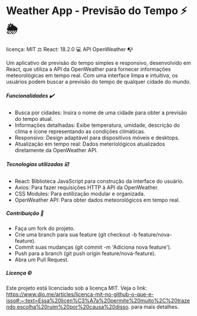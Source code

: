 # Weather App - Previsão do Tempo ⚡🌦️

licença: MIT ⚖️
React: 18.2.0 💻
API OpenWeather 📭

Um aplicativo de previsão do tempo simples e responsivo, desenvolvido em React, que utiliza a API da OpenWeather para fornecer informações meteorológicas em tempo real. Com uma interface limpa e intuitiva, os usuários podem buscar a previsão do tempo de qualquer cidade do mundo.

##### Funcionalidades ✔️
* Busca por cidades: Insira o nome de uma cidade para obter a previsão do tempo atual. 
* Informações detalhadas: Exibe temperatura, umidade, descrição do clima e ícone representando as condições climáticas.
* Responsivo: Design adaptável para dispositivos móveis e desktops.
* Atualização em tempo real: Dados meteriológicos atualizados diretamente da OpenWeather API.

##### Tecnologias utilizadas ☑️
* React: Biblioteca JavaScript para construção da interface do usuário.
* Axios: Para fazer requisições HTTP à API da OpenWeather.
* CSS Modules: Para estilização modular e organizada.
* OpenWeather API: Para obter dados meteorológicos em tempo real.

##### Contribuição 📩
* Faça um fork do projeto.
* Crie uma branch para sua feature (git checkout -b feature/nova-feature).
* Commit suas mudanças (git commit -m 'Adiciona nova feature').
* Push para a branch (git push origin feature/nova-feature).
* Abra um Pull Request.

##### Licença ©️
Este projeto está licenciado sob a licença MIT. Veja o link: https://www.dio.me/articles/licenca-mit-no-github-o-que-e-isso#:~:text=Essa%20licen%C3%A7a%20permite%20muito%2C%20trazendo,escolha%20ruim%20por%20causa%20disso. para mais detalhes.
